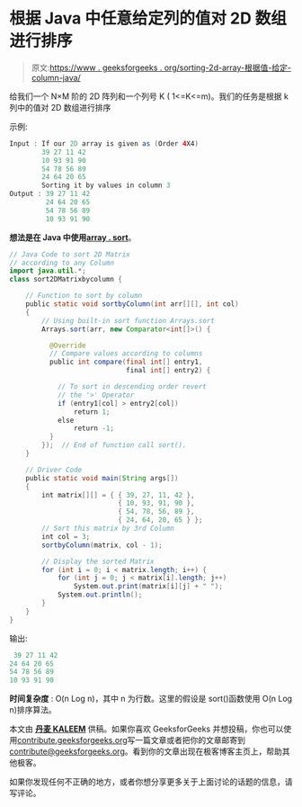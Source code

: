 # 根据 Java 中任意给定列的值对 2D 数组进行排序

> 原文:[https://www . geeksforgeeks . org/sorting-2d-array-根据值-给定-column-java/](https://www.geeksforgeeks.org/sorting-2d-array-according-values-given-column-java/)

给我们一个 N×M 阶的 2D 阵列和一个列号 K ( 1<=K<=m)。我们的任务是根据 k 列中的值对 2D 数组进行排序

示例:

```java
Input : If our 2D array is given as (Order 4X4) 
        39 27 11 42 
        10 93 91 90 
        54 78 56 89 
        24 64 20 65
        Sorting it by values in column 3 
Output : 39 27 11 42 
         24 64 20 65 
         54 78 56 89 
         10 93 91 90 

```

**想法是在 Java 中使用**[**array . sort**](https://www.geeksforgeeks.org/arrays-sort-in-java-with-examples/)。

```java
// Java Code to sort 2D Matrix
// according to any Column
import java.util.*;
class sort2DMatrixbycolumn {

    // Function to sort by column
    public static void sortbyColumn(int arr[][], int col)
    {
        // Using built-in sort function Arrays.sort
        Arrays.sort(arr, new Comparator<int[]>() {

          @Override              
          // Compare values according to columns
          public int compare(final int[] entry1, 
                             final int[] entry2) {

            // To sort in descending order revert 
            // the '>' Operator
            if (entry1[col] > entry2[col])
                return 1;
            else
                return -1;
          }
        });  // End of function call sort().
    }

    // Driver Code
    public static void main(String args[])
    {
        int matrix[][] = { { 39, 27, 11, 42 },
                           { 10, 93, 91, 90 },
                           { 54, 78, 56, 89 },
                           { 24, 64, 20, 65 } };
        // Sort this matrix by 3rd Column
        int col = 3;
        sortbyColumn(matrix, col - 1);

        // Display the sorted Matrix
        for (int i = 0; i < matrix.length; i++) {
            for (int j = 0; j < matrix[i].length; j++)
                System.out.print(matrix[i][j] + " ");
            System.out.println();
        }
    }
}
```

输出:

```java
 39 27 11 42 
24 64 20 65 
54 78 56 89 
10 93 91 90 

```

**时间复杂度** : O(n Log n)，其中 n 为行数。这里的假设是 sort()函数使用 O(n Log n)排序算法。

本文由 **[丹麦 KALEEM](http://www.linkedin.com/in/mohdanishh)** 供稿。如果你喜欢 GeeksforGeeks 并想投稿，你也可以使用[contribute.geeksforgeeks.org](http://www.contribute.geeksforgeeks.org)写一篇文章或者把你的文章邮寄到 contribute@geeksforgeeks.org。看到你的文章出现在极客博客主页上，帮助其他极客。

如果你发现任何不正确的地方，或者你想分享更多关于上面讨论的话题的信息，请写评论。